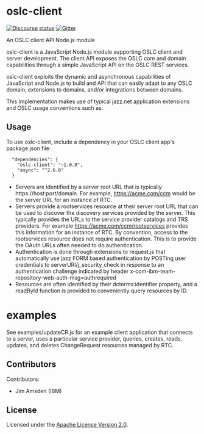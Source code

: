 # oslc-client

[![Discourse status](https://img.shields.io/discourse/https/meta.discourse.org/status.svg)](https://forum.open-services.net/)
[![Gitter](https://img.shields.io/gitter/room/nwjs/nw.js.svg)](https://gitter.im/OSLC/chat)

An OSLC client API Node.js module

oslc-client is a JavaScript Node.js module supporting OSLC client and server development. The client API exposes the OSLC core and domain capabilities through a simple JavaScript API on the OSLC REST services. 

oslc-client exploits the dynamic and asynchronous capabilities of JavaScript and Node.js to build and API that can easily adapt to any OSLC domain, extensions to domains, and/or integrations between domains. 

This implementation makes use of typical jazz.net application extensions and OSLC usage conventions such as:

## Usage

To use oslc-client, include a dependency in your OSLC client app's package.json file:

```
  "dependencies": {
    "oslc-client": "~1.0.0",
    "async": "^2.6.0"
  }
```
* Servers are identified by a server root URL that is typically https://host:port/domain. For example, https://acme.com/ccm would be the server URL for an instance of RTC.
* Servers provide a rootservices resource at their server root URL that can be used to discover the discovery services provided by the server. This typically provides the URLs to the service provider catalogs and TRS providers. For example https://acme.com/ccm/rootservices provides this information for an instance of RTC. By convention, access to the rootservices resource does not require authentication. This is to provide the OAuth URLs often needed to do authentication.
* Authentication is done through extensions to request.js that automatically use jazz FORM based authentication by POSTing user credentials to serverURI/j_security_check in response to an authentication challenge indicated by header x-com-ibm-team-repository-web-auth-msg=authrequired
* Resources are often identified by their dcterms:identifier property, and a readById function is provided to conveniently query resources by ID.

# examples

See examples/updateCR.js for an example client application that connects to a server, uses a particular service provider, queries, creates, reads, updates, and deletes ChangeRequest resources managed by RTC.

## Contributors

Contributors:

* Jim Amsden (IBM)

## License

Licensed under the [Apache License Version 2.0](./LICENSE.txt).

